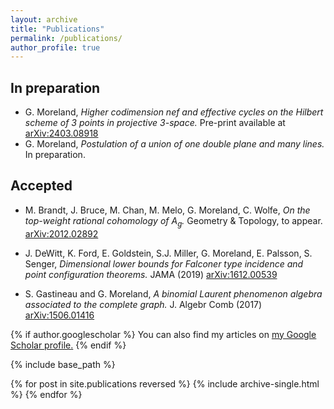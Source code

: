 ```yaml
---
layout: archive
title: "Publications"
permalink: /publications/
author_profile: true
---
```


In preparation
------
* G. Moreland, *Higher codimension nef and effective cycles on the Hilbert scheme of 3 points in projective 3-space.*
  Pre-print available at [arXiv:2403.08918](https://arxiv.org/abs/2403.08918)
* G. Moreland, *Postulation of a union of one double plane and many lines.* In preparation.

Accepted
------
* M. Brandt, J. Bruce, M. Chan, M. Melo, G. Moreland, C. Wolfe, *On the top-weight rational cohomology of $A_g$.* Geometry & Topology, to appear.
[arXiv:2012.02892](https://arxiv.org/abs/2012.02892)

* J. DeWitt, K. Ford, E. Goldstein, S.J. Miller, G. Moreland, E. Palsson, S. Senger, *Dimensional lower bounds for Falconer type incidence and point configuration theorems.* JAMA (2019)
[arXiv:1612.00539](https://arxiv.org/abs/1612.00539)

* S. Gastineau and G. Moreland, *A binomial Laurent phenomenon algebra associated to the complete graph.* J. Algebr Comb (2017)
[arXiv:1506.01416](https://arxiv.org/abs/1506.01416)

{% if author.googlescholar %}
  You can also find my articles on <u><a href="{{author.googlescholar}}">my Google Scholar profile</a>.</u>
{% endif %}

{% include base_path %}

{% for post in site.publications reversed %}
  {% include archive-single.html %}
{% endfor %}
